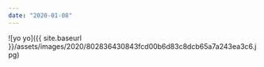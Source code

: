 ```yaml
---
date: "2020-01-08"
---
```


![yo yo]({{ site.baseurl }}/assets/images/2020/802836430843fcd00b6d83c8dcb65a7a243ea3c6.jpg)
